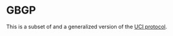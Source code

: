 # GBGP

This is a subset of and a generalized version of the [UCI protocol](https://backscattering.de/chess/uci/).
